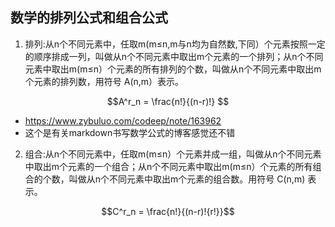 ## 数学的排列公式和组合公式
1. 排列:从n个不同元素中，任取m(m≤n,m与n均为自然数,下同）个元素按照一定的顺序排成一列，叫做从n个不同元素中取出m个元素的一个排列；从n个不同元素中取出m(m≤n）个元素的所有排列的个数，叫做从n个不同元素中取出m个元素的排列数，用符号 A(n,m）表示。



```math
A^r_n = \frac{n!}{(n-r)!}


```

- https://www.zybuluo.com/codeep/note/163962
- 这个是有关markdown书写数学公式的博客感觉还不错





2. 组合:从n个不同元素中，任取m(m≤n）个元素并成一组，叫做从n个不同元素中取出m个元素的一个组合；从n个不同元素中取出m(m≤n）个元素的所有组合的个数，叫做从n个不同元素中取出m个元素的组合数。用符号 C(n,m) 表示。
   


```math
C^r_n = \frac{n!}{(n-r)!{r!}}
```
